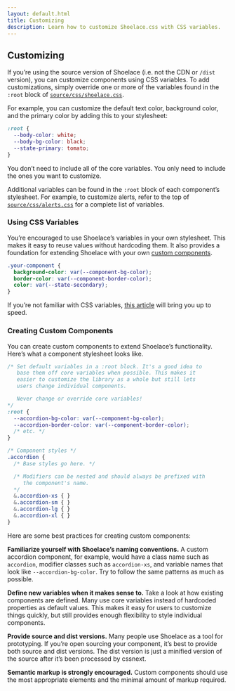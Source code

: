 ```yaml
---
layout: default.html
title: Customizing
description: Learn how to customize Shoelace.css with CSS variables.
---
```


## Customizing

If you’re using the source version of Shoelace (i.e. not the CDN or `/dist` version), you can customize components using CSS variables. To add customizations, simply override one or more of the variables found in the `:root` block of [`source/css/shoelace.css`](../source/css/shoelace.css).

For example, you can customize the default text color, background color, and the primary color by adding this to your stylesheet:

```css
:root {
  --body-color: white;
  --body-bg-color: black;
  --state-primary: tomato;
}
```

You don’t need to include all of the core variables. You only need to include the ones you want to customize.

Additional variables can be found in the `:root` block of each component’s stylesheet. For example, to customize alerts, refer to the top of [`source/css/alerts.css`](../source/css/alerts.css) for a complete list of variables.

### Using CSS Variables

You’re encouraged to use Shoelace’s variables in your own stylesheet. This makes it easy to reuse values without hardcoding them. It also provides a foundation for extending Shoelace with your own [custom components](#creating-custom-components).

```css
.your-component {
  background-color: var(--component-bg-color);
  border-color: var(--component-border-color);
  color: var(--state-secondary);
}
```

If you’re not familiar with CSS variables, [this article](https://developer.mozilla.org/en-US/docs/Web/CSS/Using_CSS_variables) will bring you up to speed.

### Creating Custom Components

You can create custom components to extend Shoelace’s functionality. Here’s what a component stylesheet looks like.

```css
/* Set default variables in a :root block. It's a good idea to
   base them off core variables when possible. This makes it
   easier to customize the library as a whole but still lets
   users change individual components.

   Never change or override core variables!
*/
:root {
  --accordion-bg-color: var(--component-bg-color);
  --accordion-border-color: var(--component-border-color);
  /* etc. */
}

/* Component styles */
.accordion {
  /* Base styles go here. */

  /* Modifiers can be nested and should always be prefixed with
     the component's name.
  */
  &.accordion-xs { }
  &.accordion-sm { }
  &.accordion-lg { }
  &.accordion-xl { }
}
```

Here are some best practices for creating custom components:

**Familiarize yourself with Shoelace’s naming conventions.** A custom accordion component, for example, would have a class name such as `accordion`, modifier classes such as `accordion-xs`, and variable names that look like `--accordion-bg-color`. Try to follow the same patterns as much as possible.

**Define new variables when it makes sense to.** Take a look at how existing components are defined. Many use core variables instead of hardcoded properties as default values. This makes it easy for users to customize things quickly, but still provides enough flexibility to style individual components.

**Provide source and dist versions.** Many people use Shoelace as a tool for prototyping. If you’re open sourcing your component, it’s best to provide both source and dist versions. The dist version is just a minified version of the source after it’s been processed by cssnext.

**Semantic markup is strongly encouraged.** Custom components should use the most appropriate elements and the minimal amount of markup required.

